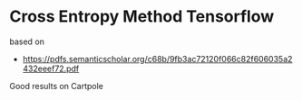 
# Cross Entropy Method Tensorflow

based on
  * https://pdfs.semanticscholar.org/c68b/9fb3ac72120f066c82f606035a2432eeef72.pdf


Good results on Cartpole
